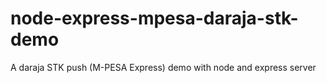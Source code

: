 # node-express-mpesa-daraja-stk-demo

A daraja STK push (M-PESA Express) demo with node and express server

